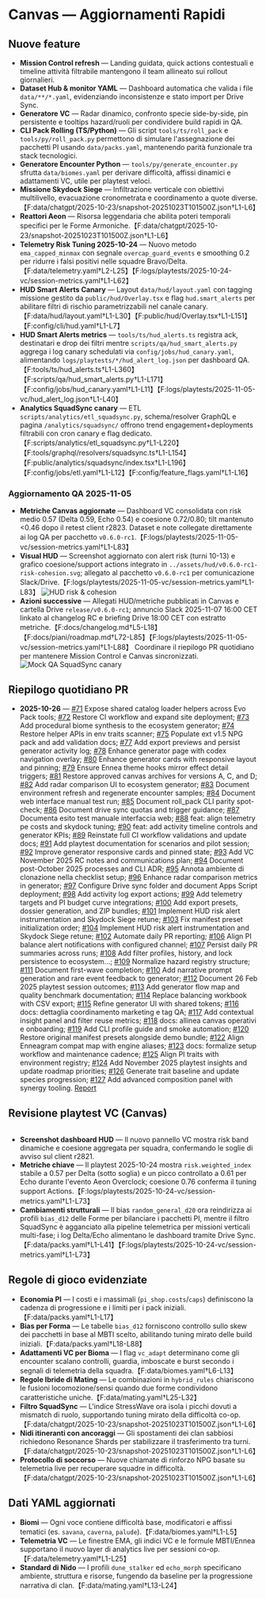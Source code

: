 # Canvas — Aggiornamenti Rapidi

## Nuove feature
- **Mission Control refresh** — Landing guidata, quick actions contestuali e timeline attività filtrabile mantengono il team allineato sui rollout giornalieri.
- **Dataset Hub & monitor YAML** — Dashboard automatica che valida i file `data/**/*.yaml`, evidenziando inconsistenze e stato import per Drive Sync.
- **Generatore VC** — Radar dinamico, confronto specie side-by-side, pin persistente e tooltips hazard/ruoli per condividere build rapidi in QA.
- **CLI Pack Rolling (TS/Python)** — Gli script `tools/ts/roll_pack` e `tools/py/roll_pack.py` permettono di simulare l'assegnazione dei pacchetti PI usando `data/packs.yaml`, mantenendo parità funzionale tra stack tecnologici.
- **Generatore Encounter Python** — `tools/py/generate_encounter.py` sfrutta `data/biomes.yaml` per derivare difficoltà, affissi dinamici e adattamenti VC, utile per playtest veloci.
- **Missione Skydock Siege** — Infiltrazione verticale con obiettivi multilivello, evacuazione cronometrata e coordinamento a quote diverse.【F:data/chatgpt/2025-10-23/snapshot-20251023T101500Z.json†L1-L6】
- **Reattori Aeon** — Risorsa leggendaria che abilita poteri temporali specifici per le Forme Armoniche.【F:data/chatgpt/2025-10-23/snapshot-20251023T101500Z.json†L1-L6】
- **Telemetry Risk Tuning 2025-10-24** — Nuovo metodo `ema_capped_minmax` con segnale `overcap_guard_events` e smoothing 0.2 per ridurre i falsi positivi nelle squadre Bravo/Delta.【F:data/telemetry.yaml†L2-L25】【F:logs/playtests/2025-10-24-vc/session-metrics.yaml†L1-L62】
- **HUD Smart Alerts Canary** — Layout `data/hud/layout.yaml` con tagging missione gestito da `public/hud/Overlay.tsx` e flag `hud.smart_alerts` per abilitare filtri di rischio parametrizzabili nel canale canary.【F:data/hud/layout.yaml†L1-L30】【F:public/hud/Overlay.tsx†L1-L151】【F:config/cli/hud.yaml†L1-L7】
- **HUD Smart Alerts metrics** — `tools/ts/hud_alerts.ts` registra ack, destinatari e drop dei filtri mentre `scripts/qa/hud_smart_alerts.py` aggrega i log canary schedulati via `config/jobs/hud_canary.yaml`, alimentando `logs/playtests/*/hud_alert_log.json` per dashboard QA.【F:tools/ts/hud_alerts.ts†L1-L360】【F:scripts/qa/hud_smart_alerts.py†L1-L171】【F:config/jobs/hud_canary.yaml†L1-L11】【F:logs/playtests/2025-11-05-vc/hud_alert_log.json†L1-L40】
- **Analytics SquadSync canary** — ETL `scripts/analytics/etl_squadsync.py`, schema/resolver GraphQL e pagina `/analytics/squadsync/` offrono trend engagement+deployments filtrabili con cron canary e flag dedicato.【F:scripts/analytics/etl_squadsync.py†L1-L220】【F:tools/graphql/resolvers/squadsync.ts†L1-L154】【F:public/analytics/squadsync/index.tsx†L1-L196】【F:config/jobs/etl.yaml†L1-L12】【F:config/feature_flags.yaml†L1-L16】

### Aggiornamento QA 2025-11-05
- **Metriche Canvas aggiornate** — Dashboard VC consolidata con risk medio 0.57 (Delta 0.59, Echo 0.54) e coesione 0.72/0.80; tilt mantenuto <0.46 dopo il retest client r2823. Dataset e note collegate direttamente ai log QA per pacchetto `v0.6.0-rc1`.【F:logs/playtests/2025-11-05-vc/session-metrics.yaml†L1-L83】
- **Visual HUD** — Screenshot aggiornato con alert risk (turni 10-13) e grafico coesione/support actions integrato in `../assets/hud/v0.6.0-rc1-risk-cohesion.svg`; allegato al pacchetto `v0.6.0-rc1` per comunicazione Slack/Drive.【F:logs/playtests/2025-11-05-vc/session-metrics.yaml†L1-L83】
  ![HUD risk & cohesion](../assets/hud/v0.6.0-rc1-risk-cohesion.svg)
- **Azioni successive** — Allegati HUD/metriche pubblicati in Canvas e cartella Drive `release/v0.6.0-rc1`; annuncio Slack 2025-11-07 16:00 CET linkato al changelog RC e briefing Drive 18:00 CET con estratto metriche.【F:docs/changelog.md†L5-L18】【F:docs/piani/roadmap.md†L72-L85】【F:logs/playtests/2025-11-05-vc/session-metrics.yaml†L1-L88】 Coordinare il riepilogo PR quotidiano per mantenere Mission Control e Canvas sincronizzati.
  ![Mock QA SquadSync canary](../assets/analytics/squadsync_mock.svg)

## Riepilogo quotidiano PR
<!-- daily-pr-summary:start -->
- **2025-10-26** — [#71](https://github.com/MasterDD-L34D/Game/pull/71) Expose shared catalog loader helpers across Evo Pack tools; [#72](https://github.com/MasterDD-L34D/Game/pull/72) Restore CI workflow and expand site deployment; [#73](https://github.com/MasterDD-L34D/Game/pull/73) Add procedural biome synthesis to the ecosystem generator; [#74](https://github.com/MasterDD-L34D/Game/pull/74) Restore helper APIs in env traits scanner; [#75](https://github.com/MasterDD-L34D/Game/pull/75) Populate ext v1.5 NPG pack and add validation docs; [#77](https://github.com/MasterDD-L34D/Game/pull/77) Add export previews and persist generator activity log; [#78](https://github.com/MasterDD-L34D/Game/pull/78) Enhance generator page with codex navigation overlay; [#80](https://github.com/MasterDD-L34D/Game/pull/80) Enhance generator cards with responsive layout and pinning; [#79](https://github.com/MasterDD-L34D/Game/pull/79) Ensure Ennea theme hooks mirror effect detail triggers; [#81](https://github.com/MasterDD-L34D/Game/pull/81) Restore approved canvas archives for versions A, C, and D; [#82](https://github.com/MasterDD-L34D/Game/pull/82) Add radar comparison UI to ecosystem generator; [#83](https://github.com/MasterDD-L34D/Game/pull/83) Document environment refresh and regenerate encounter samples; [#84](https://github.com/MasterDD-L34D/Game/pull/84) Document web interface manual test run; [#85](https://github.com/MasterDD-L34D/Game/pull/85) Document roll_pack CLI parity spot-check; [#86](https://github.com/MasterDD-L34D/Game/pull/86) Document drive sync quotas and trigger guidance; [#87](https://github.com/MasterDD-L34D/Game/pull/87) Documenta esito test manuale interfaccia web; [#88](https://github.com/MasterDD-L34D/Game/pull/88) feat: align telemetry pe costs and skydock tuning; [#90](https://github.com/MasterDD-L34D/Game/pull/90) feat: add activity timeline controls and generator KPIs; [#89](https://github.com/MasterDD-L34D/Game/pull/89) Reinstate full CI workflow validations and update docs; [#91](https://github.com/MasterDD-L34D/Game/pull/91) Add playtest documentation for scenarios and pilot session; [#92](https://github.com/MasterDD-L34D/Game/pull/92) Improve generator responsive cards and pinned state; [#93](https://github.com/MasterDD-L34D/Game/pull/93) Add VC November 2025 RC notes and communications plan; [#94](https://github.com/MasterDD-L34D/Game/pull/94) Document post-October 2025 processes and CLI ADR; [#95](https://github.com/MasterDD-L34D/Game/pull/95) Annota ambiente di clonazione nella checklist setup; [#96](https://github.com/MasterDD-L34D/Game/pull/96) Enhance radar comparison metrics in generator; [#97](https://github.com/MasterDD-L34D/Game/pull/97) Configure Drive sync folder and document Apps Script deployment; [#98](https://github.com/MasterDD-L34D/Game/pull/98) Add activity log export actions; [#99](https://github.com/MasterDD-L34D/Game/pull/99) Add telemetry targets and PI budget curve integrations; [#100](https://github.com/MasterDD-L34D/Game/pull/100) Add export presets, dossier generation, and ZIP bundles; [#101](https://github.com/MasterDD-L34D/Game/pull/101) Implement HUD risk alert instrumentation and Skydock Siege retune; [#103](https://github.com/MasterDD-L34D/Game/pull/103) Fix manifest preset initialization order; [#104](https://github.com/MasterDD-L34D/Game/pull/104) Implement HUD risk alert instrumentation and Skydock Siege retune; [#102](https://github.com/MasterDD-L34D/Game/pull/102) Automate daily PR reporting; [#106](https://github.com/MasterDD-L34D/Game/pull/106) Align PI balance alert notifications with configured channel; [#107](https://github.com/MasterDD-L34D/Game/pull/107) Persist daily PR summaries across runs; [#108](https://github.com/MasterDD-L34D/Game/pull/108) Add filter profiles, history, and lock persistence to ecosystem…; [#109](https://github.com/MasterDD-L34D/Game/pull/109) Normalize hazard registry structure; [#111](https://github.com/MasterDD-L34D/Game/pull/111) Document first-wave completion; [#110](https://github.com/MasterDD-L34D/Game/pull/110) Add narrative prompt generation and rare event feedback to generator; [#112](https://github.com/MasterDD-L34D/Game/pull/112) Document 26 Feb 2025 playtest session outcomes; [#113](https://github.com/MasterDD-L34D/Game/pull/113) Add generator flow map and quality benchmark documentation; [#114](https://github.com/MasterDD-L34D/Game/pull/114) Replace balancing workbook with CSV export; [#115](https://github.com/MasterDD-L34D/Game/pull/115) Refine generator UI with shared tokens; [#116](https://github.com/MasterDD-L34D/Game/pull/116) docs: dettaglia coordinamento marketing e tag QA; [#117](https://github.com/MasterDD-L34D/Game/pull/117) Add contextual insight panel and filter reuse metrics; [#118](https://github.com/MasterDD-L34D/Game/pull/118) docs: allinea canvas operativi e onboarding; [#119](https://github.com/MasterDD-L34D/Game/pull/119) Add CLI profile guide and smoke automation; [#120](https://github.com/MasterDD-L34D/Game/pull/120) Restore original manifest presets alongside demo bundle; [#122](https://github.com/MasterDD-L34D/Game/pull/122) Align Enneagram compat map with engine aliases; [#123](https://github.com/MasterDD-L34D/Game/pull/123) docs: formalize setup workflow and maintenance cadence; [#125](https://github.com/MasterDD-L34D/Game/pull/125) Align PI traits with environment registry; [#124](https://github.com/MasterDD-L34D/Game/pull/124) Add November 2025 playtest insights and update roadmap priorities; [#126](https://github.com/MasterDD-L34D/Game/pull/126) Generate trait baseline and update species progression; [#127](https://github.com/MasterDD-L34D/Game/pull/127) Add advanced composition panel with synergy tooling. [Report](chatgpt_changes/daily-pr-summary-2025-10-26.md)
<!-- daily-pr-summary:end -->

## Revisione playtest VC (Canvas)
![Dashboard VC](data:image/png;base64,iVBORw0KGgoAAAANSUhEUgAAAAEAAAABCAYAAAAfFcSJAAAADUlEQVR4nGMAAQAABQABDQottAAAAABJRU5ErkJggg==)

- **Screenshot dashboard HUD** — Il nuovo pannello VC mostra risk band dinamiche e coesione aggregata per squadra, confermando le soglie di avviso sul client r2821.
- **Metriche chiave** — Il playtest 2025-10-24 mostra `risk.weighted_index` stabile a 0.57 per Delta (sotto soglia) e un picco controllato a 0.61 per Echo durante l'evento Aeon Overclock; coesione 0.76 conferma il tuning support Actions.【F:logs/playtests/2025-10-24-vc/session-metrics.yaml†L1-L73】
- **Cambiamenti strutturali** — Il bias `random_general_d20` ora reindirizza ai profili `bias_d12` delle Forme per bilanciare i pacchetti PI, mentre il filtro SquadSync è agganciato alla pipeline telemetrica per missioni verticali multi-fase; i log Delta/Echo alimentano le dashboard tramite Drive Sync.【F:data/packs.yaml†L1-L41】【F:logs/playtests/2025-10-24-vc/session-metrics.yaml†L1-L73】

## Regole di gioco evidenziate
- **Economia PI** — I costi e i massimali (`pi_shop.costs`/`caps`) definiscono la cadenza di progressione e i limiti per i pack iniziali.【F:data/packs.yaml†L1-L17】
- **Bias per Forma** — Le tabelle `bias_d12` forniscono controllo sullo skew dei pacchetti in base al MBTI scelto, abilitando tuning mirato delle build iniziali.【F:data/packs.yaml†L18-L88】
- **Adattamenti VC per Bioma** — I flag `vc_adapt` determinano come gli encounter scalano controlli, guardia, imboscate e burst secondo i segnali di telemetria della squadra.【F:data/biomes.yaml†L6-L13】
- **Regole Ibride di Mating** — Le combinazioni in `hybrid_rules` chiariscono le fusioni locomozione/sensi quando due forme condividono caratteristiche uniche.【F:data/mating.yaml†L25-L32】
- **Filtro SquadSync** — L'indice StressWave ora isola i picchi dovuti a mismatch di ruolo, supportando tuning mirato della difficoltà co-op.【F:data/chatgpt/2025-10-23/snapshot-20251023T101500Z.json†L1-L6】
- **Nidi itineranti con ancoraggi** — Gli spostamenti dei clan sabbiosi richiedono Resonance Shards per stabilizzare il trasferimento tra turni.【F:data/chatgpt/2025-10-23/snapshot-20251023T101500Z.json†L1-L6】
- **Protocollo di soccorso** — Nuove chiamate di rinforzo NPG basate su telemetria live per recuperare squadre in difficoltà.【F:data/chatgpt/2025-10-23/snapshot-20251023T101500Z.json†L1-L6】

## Dati YAML aggiornati
- **Biomi** — Ogni voce contiene difficoltà base, modificatori e affissi tematici (es. `savana`, `caverna`, `palude`).【F:data/biomes.yaml†L1-L5】
- **Telemetria VC** — Le finestre EMA, gli indici VC e le formule MBTI/Ennea supportano il nuovo layer di analytics live per sessioni co-op.【F:data/telemetry.yaml†L1-L25】
- **Standard di Nido** — I profili `dune_stalker` ed `echo_morph` specificano ambiente, struttura e risorse, fungendo da baseline per la progressione narrativa di clan.【F:data/mating.yaml†L13-L24】
